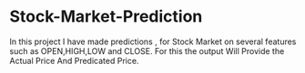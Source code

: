 # Stock-Market-Prediction
In this project I have made predictions , for Stock Market on several features such as OPEN,HIGH,LOW and CLOSE. For this the output Will Provide the Actual Price And Predicated Price.

